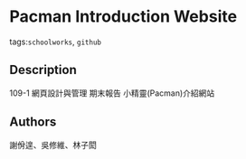 Pacman Introduction Website
===
tags:`schoolworks`, `github`

## Description
109-1 網頁設計與管理 期末報告
小精靈(Pacman)介紹網站

## Authors
謝佾遑、吳修維、林子閎